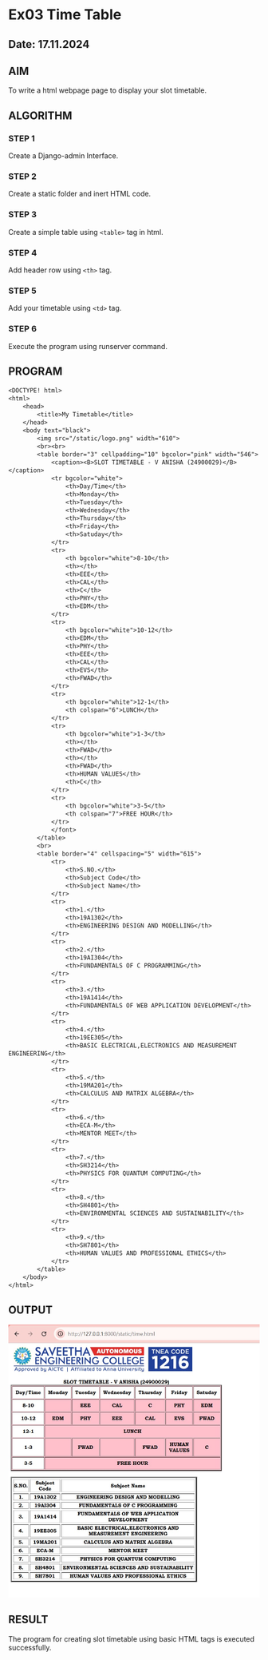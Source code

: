 # Ex03 Time Table
## Date: 17.11.2024

## AIM
To write a html webpage page to display your slot timetable.

## ALGORITHM
### STEP 1
Create a Django-admin Interface.

### STEP 2
Create a static folder and inert HTML code.

### STEP 3
Create a simple table using ```<table>``` tag in html.

### STEP 4
Add header row using ```<th>``` tag.

### STEP 5
Add your timetable using ```<td>``` tag.

### STEP 6
Execute the program using runserver command.

## PROGRAM

```
<DOCTYPE! html>
<html>
    <head>
        <title>My Timetable</title>
    </head>
    <body text="black">
        <img src="/static/logo.png" width="610">
        <br><br>
        <table border="3" cellpadding="10" bgcolor="pink" width="546">
            <caption><B>SLOT TIMETABLE - V ANISHA (24900029)</B></caption>
            <tr bgcolor="white">
                <th>Day/Time</th>
                <th>Monday</th>
                <th>Tuesday</th>
                <th>Wednesday</th>
                <th>Thursday</th>
                <th>Friday</th>
                <th>Satuday</th>
            </tr>
            <tr>
                <th bgcolor="white">8-10</th>
                <th></th>
                <th>EEE</th>
                <th>CAL</th>
                <th>C</th>
                <th>PHY</th>
                <th>EDM</th>
            </tr>
            <tr>
                <th bgcolor="white">10-12</th>
                <th>EDM</th>
                <th>PHY</th>
                <th>EEE</th>
                <th>CAL</th>
                <th>EVS</th>
                <th>FWAD</th>
            </tr>
            <tr>
                <th bgcolor="white">12-1</th>
                <th colspan="6">LUNCH</th>
            </tr>
            <tr>
                <th bgcolor="white">1-3</th>
                <th></th>
                <th>FWAD</th>
                <th></th>
                <th>FWAD</th>
                <th>HUMAN VALUES</th>
                <th>C</th>
            </tr>
            <tr>
                <th bgcolor="white">3-5</th>
                <th colspan="7">FREE HOUR</th>
            </tr>
            </font>
        </table>
        <br>
        <table border="4" cellspacing="5" width="615">
            <tr>
                <th>S.NO.</th>
                <th>Subject Code</th>
                <th>Subject Name</th>
            </tr>
            <tr>
                <th>1.</th>
                <th>19A1302</th>
                <th>ENGINEERING DESIGN AND MODELLING</th>
            </tr>
            <tr>
                <th>2.</th>
                <th>19AI304</th>
                <th>FUNDAMENTALS OF C PROGRAMMING</th>
            </tr>
            <tr>
                <th>3.</th>
                <th>19A1414</th>
                <th>FUNDAMENTALS OF WEB APPLICATION DEVELOPMENT</th>
            </tr>
            <tr>
                <th>4.</th>
                <th>19EE305</th>
                <th>BASIC ELECTRICAL,ELECTRONICS AND MEASUREMENT ENGINEERING</th>
            </tr>
            <tr>
                <th>5.</th>
                <th>19MA201</th>
                <th>CALCULUS AND MATRIX ALGEBRA</th>
            </tr>
            <tr>
                <th>6.</th>
                <th>ECA-M</th>
                <th>MENTOR MEET</th>
            </tr>
            <tr>
                <th>7.</th>
                <th>SH3214</th>
                <th>PHYSICS FOR QUANTUM COMPUTING</th>
            </tr>
            <tr>
                <th>8.</th>
                <th>SH4801</th>
                <th>ENVIRONMENTAL SCIENCES AND SUSTAINABILITY</th>
            </tr>
            <tr>
                <th>9.</th>
                <th>SH7801</th>
                <th>HUMAN VALUES AND PROFESSIONAL ETHICS</th>
            </tr>
        </table>
    </body>
</html>
```

## OUTPUT
![alt text](<My Output for Timetable.jpg>)

## RESULT
The program for creating slot timetable using basic HTML tags is executed successfully.

